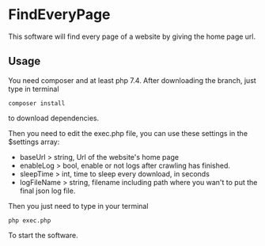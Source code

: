 # FindEveryPage

This software will find every page of a website by giving the home page url.


## Usage

You need composer and at least php 7.4.
After downloading the branch, just type in terminal

    composer install

to download dependencies.
  
Then you need to edit the exec.php file, you can use these settings in the $settings array:

 - baseUrl > string, Url of the website's home page
 - enableLog > bool, enable or not logs after crawling has finished.
 - sleepTime > int, time to sleep every download, in seconds
 - logFileName > string, filename including path where you wan't to put the final json log file.

Then you just need to type in your terminal

    php exec.php
    
To start the software.
